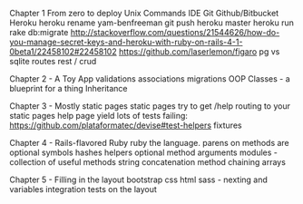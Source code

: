 Chapter 1 From zero to deploy
Unix Commands
IDE
Git
Github/Bitbucket
Heroku
  heroku rename yam-benfreeman
  git push heroku master
  heroku run rake db:migrate
  http://stackoverflow.com/questions/21544626/how-do-you-manage-secret-keys-and-heroku-with-ruby-on-rails-4-1-0beta1/22458102#22458102
  https://github.com/laserlemon/figaro
pg vs sqlite
routes
rest / crud

Chapter 2 - A Toy App
validations
associations
migrations
OOP
Classes - a blueprint for a thing
Inheritance

Chapter 3 - Mostly static pages
static pages
try to get /help routing to your static pages help page
yield
lots of tests failing:
https://github.com/plataformatec/devise#test-helpers
fixtures

Chapter 4 - Rails-flavored Ruby
ruby the language.
parens on methods are optional
symbols
hashes
helpers
optional method arguments
modules - collection of useful methods
string concatenation
method chaining
arrays

Chapter 5 - Filling in the layout
bootstrap
css
html
sass - nexting and variables
integration tests on the layout
